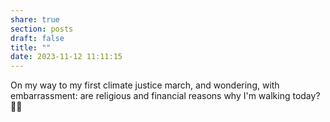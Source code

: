 ```yaml
---
share: true
section: posts
draft: false
title: ""
date: 2023-11-12 11:11:15
---
```


On my way to my first climate justice march, and wondering, with embarrassment: are religious and financial reasons why I'm walking today? 🤔😂
